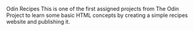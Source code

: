 Odin Recipes
This is one of the first assigned projects from The Odin Project to learn some basic HTML concepts by creating a simple recipes website and publishing it.